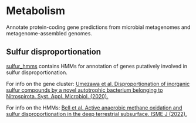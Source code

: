 # Metabolism
Annotate protein-coding gene predictions from microbial metagenomes and metagenome-assembled genomes.

## Sulfur disproportionation
[sulfur_hmms](https://github.com/emma-bell/metabolism/tree/main/sulfur_hmms) contains HMMs for annotation of genes putatively involved in sulfur disproportionation.

For info on the gene cluster: [Umezawa et al. Disproportionation of inorganic sulfur compounds by a novel autotrophic bacterium belonging to Nitrospirota. Syst. Appl. Microbiol. (2020).](https://www.sciencedirect.com/science/article/pii/S0723202020300655)

For info on the HMMs: [Bell et al. Active anaerobic methane oxidation and sulfur disproportionation in the deep terrestrial subsurface. ISME J (2022).](https://www.nature.com/articles/s41396-022-01207-w)
